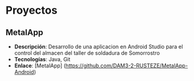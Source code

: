 # Proyectos

## MetalApp
- **Descripción**: Desarrollo de una aplicacion en Android Studio para el control del almacen del taller de soldadura de Somorrostro
- **Tecnologías**: Java, Git
- **Enlace**: [MetalApp] (https://github.com/DAM3-2-RUSTEZE/MetalApp-Android)